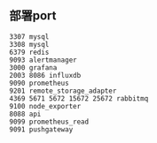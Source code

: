 ## 部署port

    3307 mysql
    3308 mysql
    6379 redis
    9093 alertmanager
    3000 grafana
    2003 8086 influxdb
    9090 prometheus
    9201 remote_storage_adapter
    4369 5671 5672 15672 25672 rabbitmq 
    9100 node_exporter
    8088 api
    9099 prometheus_read
    9091 pushgateway

     


